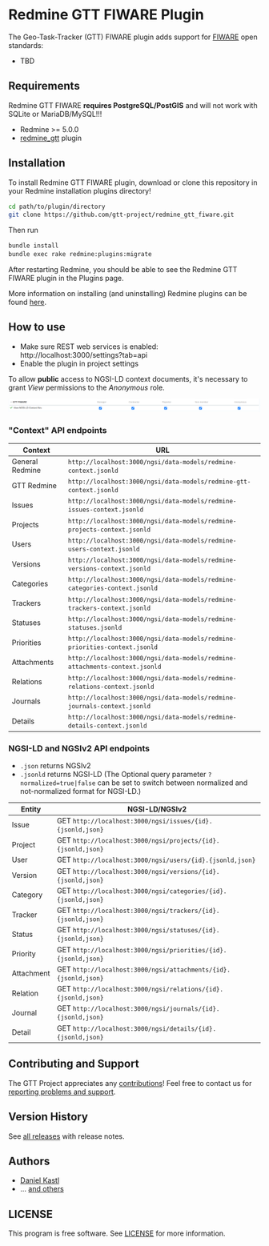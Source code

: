 # Redmine GTT FIWARE Plugin

The Geo-Task-Tracker (GTT) FIWARE plugin adds support for [FIWARE](https://www.fiware.org/)
open standards:

- TBD

## Requirements

Redmine GTT FIWARE **requires PostgreSQL/PostGIS** and will not work with SQLite
or MariaDB/MySQL!!!

- Redmine >= 5.0.0
- [redmine_gtt](https://github.com/gtt-project/redmine_gtt/) plugin

## Installation

To install Redmine GTT FIWARE plugin, download or clone this repository in your
Redmine installation plugins directory!

```sh
cd path/to/plugin/directory
git clone https://github.com/gtt-project/redmine_gtt_fiware.git
```

Then run

```sh
bundle install
bundle exec rake redmine:plugins:migrate
```

After restarting Redmine, you should be able to see the Redmine GTT FIWARE
plugin in the Plugins page.

More information on installing (and uninstalling) Redmine plugins can be found
[here](http://www.redmine.org/wiki/redmine/Plugins).

## How to use

- Make sure REST web services is enabled: http://localhost:3000/settings?tab=api
- Enable the plugin in project settings

To allow **public** access to NGSI-LD context documents, it's necessary to grant *View*
permissions to the *Anonymous* role.

![Plugin permissions](doc/permissions.png)

### "Context" API endpoints

| Context          | URL                                                       |
|------------------|-----------------------------------------------------------|
| General Redmine  | `http://localhost:3000/ngsi/data-models/redmine-context.jsonld` |
| GTT Redmine      | `http://localhost:3000/ngsi/data-models/redmine-gtt-context.jsonld` |
| Issues           | `http://localhost:3000/ngsi/data-models/redmine-issues-context.jsonld` |
| Projects         | `http://localhost:3000/ngsi/data-models/redmine-projects-context.jsonld` |
| Users            | `http://localhost:3000/ngsi/data-models/redmine-users-context.jsonld` |
| Versions         | `http://localhost:3000/ngsi/data-models/redmine-versions-context.jsonld` |
| Categories       | `http://localhost:3000/ngsi/data-models/redmine-categories-context.jsonld` |
| Trackers         | `http://localhost:3000/ngsi/data-models/redmine-trackers-context.jsonld` |
| Statuses         | `http://localhost:3000/ngsi/data-models/redmine-statuses.jsonld` |
| Priorities       | `http://localhost:3000/ngsi/data-models/redmine-priorities-context.jsonld` |
| Attachments      | `http://localhost:3000/ngsi/data-models/redmine-attachments-context.jsonld` |
| Relations        | `http://localhost:3000/ngsi/data-models/redmine-relations-context.jsonld` |
| Journals         | `http://localhost:3000/ngsi/data-models/redmine-journals-context.jsonld` |
| Details          | `http://localhost:3000/ngsi/data-models/redmine-details-context.jsonld` |

### NGSI-LD and NGSIv2 API endpoints

- `.json` returns NGSIv2
- `.jsonld` returns NGSI-LD (The Optional query parameter `?normalized=true|false`
  can be set to switch between normalized and not-normalized format for NGSI-LD.)

| Entity     | NGSI-LD/NGSIv2                                                  |
|------------|-----------------------------------------------------------------|
| Issue      | GET `http://localhost:3000/ngsi/issues/{id}.{jsonld,json}`      |
| Project    | GET `http://localhost:3000/ngsi/projects/{id}.{jsonld,json}`    |
| User       | GET `http://localhost:3000/ngsi/users/{id}.{jsonld,json}`       |
| Version    | GET `http://localhost:3000/ngsi/versions/{id}.{jsonld,json}`    |
| Category   | GET `http://localhost:3000/ngsi/categories/{id}.{jsonld,json}`  |
| Tracker    | GET `http://localhost:3000/ngsi/trackers/{id}.{jsonld,json}`    |
| Status     | GET `http://localhost:3000/ngsi/statuses/{id}.{jsonld,json}`    |
| Priority   | GET `http://localhost:3000/ngsi/priorities/{id}.{jsonld,json}`  |
| Attachment | GET `http://localhost:3000/ngsi/attachments/{id}.{jsonld,json}` |
| Relation   | GET `http://localhost:3000/ngsi/relations/{id}.{jsonld,json}`   |
| Journal    | GET `http://localhost:3000/ngsi/journals/{id}.{jsonld,json}`    |
| Detail     | GET `http://localhost:3000/ngsi/details/{id}.{jsonld,json}`     |

## Contributing and Support

The GTT Project appreciates any [contributions](https://github.com/gtt-project/.github/blob/main/CONTRIBUTING.md)!
Feel free to contact us for [reporting problems and support](https://github.com/gtt-project/.github/blob/main/CONTRIBUTING.md).

## Version History

See [all releases](https://github.com/gtt-project/redmine_gtt_fiware/releases)
with release notes.

## Authors

- [Daniel Kastl](https://github.com/dkastl)
- ... [and others](https://github.com/gtt-project/redmine_gtt_fiware/graphs/contributors)

## LICENSE

This program is free software. See [LICENSE](LICENSE) for more information.
